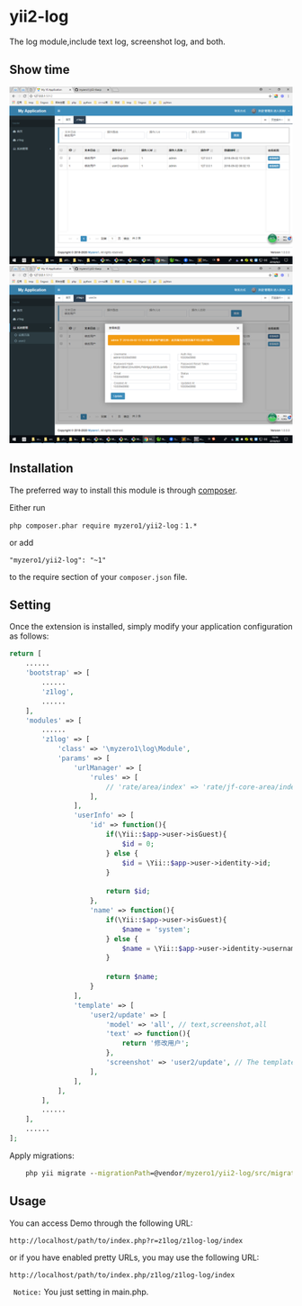 yii2-log
========================

The log module,include text log, screenshot log, and both.

Show time
------------

![](https://github.com/myzero1/show-time/blob/master/yii2-log/screenshot/1.png)
![](https://github.com/myzero1/show-time/blob/master/yii2-log/screenshot/2.png)

Installation
------------

The preferred way to install this module is through [composer](http://getcomposer.org/download/).

Either run

```
php composer.phar require myzero1/yii2-log：1.*
```

or add

```
"myzero1/yii2-log": "~1"
```

to the require section of your `composer.json` file.



Setting
-----

Once the extension is installed, simply modify your application configuration as follows:

```php
return [
    ......
    'bootstrap' => [
        ......
        'z1log',
        ......
    ],
    'modules' => [
        ......
        'z1log' => [
            'class' => '\myzero1\log\Module',    
            'params' => [
                'urlManager' => [
                    'rules' => [
                        // 'rate/area/index' => 'rate/jf-core-area/index',
                    ],
                ],
                'userInfo' => [
                    'id' => function(){
                        if(\Yii::$app->user->isGuest){
                            $id = 0;
                        } else {
                            $id = \Yii::$app->user->identity->id;
                        }

                        return $id;
                    },
                    'name' => function(){
                        if(\Yii::$app->user->isGuest){
                            $name = 'system';
                        } else {
                            $name = \Yii::$app->user->identity->username;
                        }
                        
                        return $name;
                    }
                ],
                'template' => [
                    'user2/update' => [
                        'model' => 'all', // text,screenshot,all
                        'text' => function(){
                            return '修改用户'; 
                        },
                        'screenshot' => 'user2/update', // The template of screenshot
                    ],
                ],
            ],
        ],
        ......
    ],
    ......
];
```

Apply migrations:

```cmd
    php yii migrate --migrationPath=@vendor/myzero1/yii2-log/src/migrations
```

Usage
-----


You can access Demo through the following URL:

```
http://localhost/path/to/index.php?r=z1log/z1log-log/index
```

or if you have enabled pretty URLs, you may use the following URL:

```
http://localhost/path/to/index.php/z1log/z1log-log/index
```


` Notice:` You just setting in main.php.
